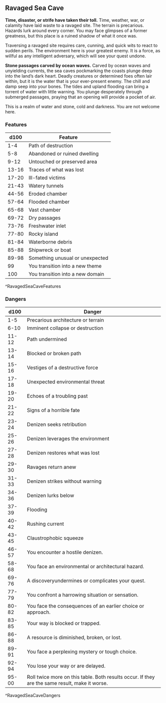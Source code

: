 ## Ravaged Sea Cave
**Time, disaster, or strife have taken their toll.** Time, weather, war, or calamity have laid waste to a ravaged site. The terrain is precarious. Hazards lurk around every corner. You may face glimpses of a former greatness, but this place is a ruined shadow of what it once was.

Traversing a ravaged site requires care, cunning, and quick wits to react to sudden perils. The environment here is your greatest enemy. It is a force, as willful as any intelligent adversary, which will see your quest undone.

**Stone passages carved by ocean waves.** Carved by ocean waves and unyielding currents, the sea caves pockmarking the coasts plunge deep into the land’s dark heart. Deadly creatures or determined foes often lair within, but it is the water that is your ever-present enemy. The chill and damp seep into your bones. The tides and upland flooding can bring a torrent of water with little warning. You plunge desperately through submerged passages, praying that an opening will provide a pocket of air.

This is a realm of water and stone, cold and darkness. You are not welcome here.

### Features
| d100  | Feature  |
|-------|----------|
| 1-4 | Path of destruction  |
| 5-8 | Abandoned or ruined dwelling  |
| 9-12 | Untouched or preserved area  |
| 13-16 | Traces of what was lost  |
| 17-20 | Ill-fated victims  |
| 21-43 | Watery tunnels  |
| 44-56 | Eroded chamber  |
| 57-64 | Flooded chamber  |
| 65-68 | Vast chamber  |
| 69-72 | Dry passages  |
| 73-76 | Freshwater inlet  |
| 77-80 | Rocky island  |
| 81-84 | Waterborne debris  |
| 85-88 | Shipwreck or boat  |
| 89-98 | Something unusual or unexpected  |
| 99 | You transition into a new theme  |
| 100 | You transition into a new domain  |
^RavagedSeaCaveFeatures

### Dangers
| d100  | Danger  |
|-------|----------|
| 1-5 | Precarious architecture or terrain  |
| 6-10 | Imminent collapse or destruction  |
| 11-12 | Path undermined  |
| 13-14 | Blocked or broken path  |
| 15-16 | Vestiges of a destructive force  |
| 17-18 | Unexpected environmental threat  |
| 19-20 | Echoes of a troubling past  |
| 21-22 | Signs of a horrible fate  |
| 23-24 | Denizen seeks retribution  |
| 25-26 | Denizen leverages the environment  |
| 27-28 | Denizen restores what was lost  |
| 29-30 | Ravages return anew  |
| 31-33 | Denizen strikes without warning  |
| 34-36 | Denizen lurks below  |
| 37-39 | Flooding  |
| 40-42 | Rushing current  |
| 43-45 | Claustrophobic squeeze  |
| 46-57 | You encounter a hostile denizen.
| 58-68 | You face an environmental or architectural hazard.
| 69-76 | A discoveryundermines or complicates your quest.
| 77-79 | You confront a harrowing situation or sensation.
| 80-82 | You face the consequences of an earlier choice or approach.
| 83-85 | Your way is blocked or trapped.
| 86-88 | A resource is diminished, broken, or lost.
| 89-91 | You face a perplexing mystery or tough choice.
| 92-94 | You lose your way or are delayed.
| 95-00 | Roll twice more on this table. Both results occur. If they are the same result, make it worse.
^RavagedSeaCaveDangers

